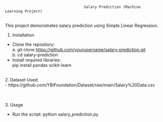                                         Salary Prediction (Machine Learning Project)
<br>
This project demonstrates salary prediction using Simple Linear Regression.

1. Installation <br>
- Clone the repository: <br>
a. git clone https://github.com/yourusername/salary-prediction.git <br>
b. cd salary-prediction
- Install required libraries: <br>
pip install pandas scikit-learn

<br>
2. Dataset Used: <br>
- https://github.com/YBIFoundation/Dataset/raw/main/Salary%20Data.csv

<br><br>
3. Usage <br>
- Run the script:
python salary_prediction.py
